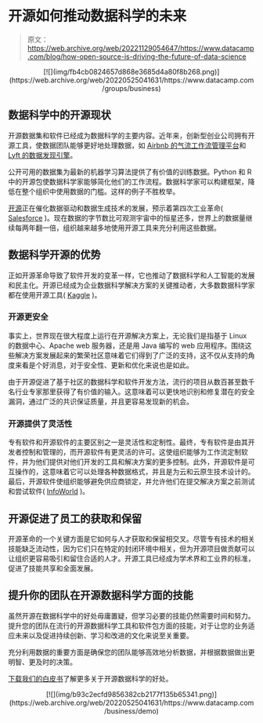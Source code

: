# 开源如何推动数据科学的未来

> 原文：<https://web.archive.org/web/20221129054647/https://www.datacamp.com/blog/how-open-source-is-driving-the-future-of-data-science>

<center>[![](img/fb4cb0824657d868e3685d4a80f8b268.png)](https://web.archive.org/web/20220525041631/https://www.datacamp.com/groups/business)</center>

## 数据科学中的开源现状

开源数据集和软件已经成为数据科学的主要内容。近年来，创新型创业公司拥有开源工具，使数据团队能够更好地处理数据，如 [Airbnb 的气流工作流管理平台](https://web.archive.org/web/20220525041631/https://github.com/apache/airflow)和 [Lyft 的数据发现引擎](https://web.archive.org/web/20220525041631/https://github.com/amundsen-io/amundsen)。

公开可用的数据集为最新的机器学习算法提供了有价值的训练数据。Python 和 R 中的开源包使数据科学家能够简化他们的工作流程。数据科学家可以构建框架，降低在整个组织中使用数据的门槛。这样的例子不胜枚举。

[开源](https://web.archive.org/web/20220525041631/https://www.datacamp.com/resources/whitepapers/our-guide-to-open-source-in-data-science)正在催化数据驱动和数据生成技术的发展，预示着第四次工业革命( [Salesforce](https://web.archive.org/web/20220525041631/https://www.salesforce.com/blog/what-is-the-fourth-industrial-revolution-4ir/) )。现在数据的字节数比可观测宇宙中的恒星还多，世界上的数据量继续每两年翻一倍，组织越来越多地使用开源工具来充分利用这些数据。

## 数据科学开源的优势

正如开源革命导致了软件开发的变革一样，它也推动了数据科学和人工智能的发展和民主化。开源已经成为企业数据科学解决方案的关键推动者，大多数数据科学家都在使用开源工具( [Kaggle](https://web.archive.org/web/20220525041631/https://www.kaggle.com/kaggle-survey-2020) )。

### 开源更安全

事实上，世界现在很大程度上运行在开源解决方案上，无论我们是指基于 Linux 的数据中心、Apache web 服务器，还是用 Java 编写的 web 应用程序。围绕这些解决方案发展起来的繁荣社区意味着它们得到了广泛的支持，这不仅从支持的角度来看是个好消息，对于安全性、更新和优化来说也是如此。

由于开源促进了基于社区的数据科学和软件开发方法，流行的项目从数百甚至数千名行业专家那里获得了有价值的输入。这意味着可以更快地识别和修复潜在的安全漏洞，通过广泛的共识保证质量，并且更容易发现新的机会。

### 开源提供了灵活性

专有软件和开源软件的主要区别之一是灵活性和定制性。最终，专有软件是由其开发者控制和管理的，而开源软件有更灵活的许可。这使组织能够为工作流定制软件，并为他们提供对他们开发的工具和解决方案的更多控制。此外，开源软件是可互操作的，这意味着它可以处理各种数据格式，并且是为云和云原生技术设计的。最后，开源软件使组织能够避免供应商锁定，并允许他们在提交解决方案之前测试和尝试软件( [InfoWorld](https://web.archive.org/web/20220525041631/https://www.infoworld.com/article/3205889/is-open-source-good-for-business.html#:~:text=By%20its%20very%20nature%2C%20open,Freedom%20of%20choice.) )。

## 开源促进了员工的获取和保留

开源革命的一个关键方面是它如何与人才获取和保留相交叉。尽管专有技术的相关技能缺乏流动性，因为它们只在特定的封闭环境中相关，但为开源项目做贡献可以让组织更容易吸引和留住合适的人才。开源工具已经成为学术界和工业界的标准，促进了技能共享和全面发展。

## 提升你的团队在开源数据科学方面的技能

虽然开源在数据科学中的好处毋庸置疑，但学习必要的技能仍然需要时间和努力。提升您的团队在流行的开源数据科学工具和软件包方面的技能，对于让您的业务适应未来以及促进持续创新、学习和改进的文化来说至关重要。

充分利用数据的重要方面是确保您的团队能够高效地分析数据，并根据数据做出更明智、更及时的决策。

[下载我们的白皮书](https://web.archive.org/web/20220525041631/https://www.datacamp.com/resources/whitepapers/our-guide-to-open-source-in-data-science)了解更多关于开源数据科学的好处。

<center>[![](img/b93c2ecfd9856382cb2177f135b65341.png)](https://web.archive.org/web/20220525041631/https://www.datacamp.com/business/demo)</center>